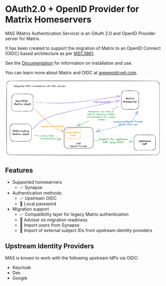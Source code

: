 # OAuth2.0 + OpenID Provider for Matrix Homeservers

MAS (Matrix Authentication Service) is an OAuth 2.0 and OpenID Provider server for Matrix.

It has been created to support the migration of Matrix to an OpenID Connect (OIDC) based architecture as per [MSC3861](https://github.com/matrix-org/matrix-doc/pull/3861).

See the [Documentation](https://matrix-org.github.io/matrix-authentication-service/index.html) for information on installation and use.

You can learn more about Matrix and OIDC at [areweoidcyet.com](https://areweoidcyet.com/).

![Delegated OIDC architecture with MAS overview](overview.png)

## Features

- Supported homeservers
  - ✅ Synapse
- Authentication methods:
  - ✅ Upstream OIDC
  - 🚧 Local password
- Migration support
  - ✅ Compatibility layer for legacy Matrix authentication
  - 🚧 Advisor on migration readiness
  - 🚧 Import users from Synapse
  - 🚧 Import of external subject IDs from upstream identity providers

## Upstream Identity Providers

MAS is known to work with the following upstream IdPs via OIDC:

- Keycloak
- Dex
- Google

